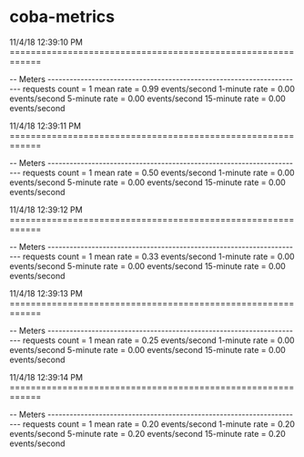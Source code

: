 # coba-metrics

11/4/18 12:39:10 PM ============================================================

-- Meters ----------------------------------------------------------------------
requests
             count = 1
         mean rate = 0.99 events/second
     1-minute rate = 0.00 events/second
     5-minute rate = 0.00 events/second
    15-minute rate = 0.00 events/second


11/4/18 12:39:11 PM ============================================================

-- Meters ----------------------------------------------------------------------
requests
             count = 1
         mean rate = 0.50 events/second
     1-minute rate = 0.00 events/second
     5-minute rate = 0.00 events/second
    15-minute rate = 0.00 events/second


11/4/18 12:39:12 PM ============================================================

-- Meters ----------------------------------------------------------------------
requests
             count = 1
         mean rate = 0.33 events/second
     1-minute rate = 0.00 events/second
     5-minute rate = 0.00 events/second
    15-minute rate = 0.00 events/second


11/4/18 12:39:13 PM ============================================================

-- Meters ----------------------------------------------------------------------
requests
             count = 1
         mean rate = 0.25 events/second
     1-minute rate = 0.00 events/second
     5-minute rate = 0.00 events/second
    15-minute rate = 0.00 events/second


11/4/18 12:39:14 PM ============================================================

-- Meters ----------------------------------------------------------------------
requests
             count = 1
         mean rate = 0.20 events/second
     1-minute rate = 0.20 events/second
     5-minute rate = 0.20 events/second
    15-minute rate = 0.20 events/second


